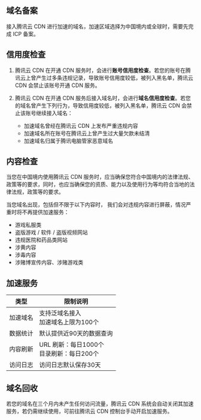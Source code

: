 ## 域名备案
接入腾讯云 CDN 进行加速的域名，加速区域选择为中国境内或全球时，需要先完成 ICP 备案。

## 信用度检查
1. 腾讯云 CDN 在开通 CDN 服务时，会进行**账号信用度检查**。若您的账号在腾讯云上曾产生过多条违规记录，导致账号信用度较低，被列入黑名单，腾讯云 CDN 会禁止该账号开通 CDN 服务。

2. 腾讯云 CDN 在开通 CDN 服务后接入域名时，会进行**域名信用度检查**。若您的域名曾产生下列行为，导致信用度较低，被列入黑名单，腾讯云 CDN 会禁止该账号继续接入域名：
	- 加速域名曾经在腾讯云 CDN 上发布严重违规内容
	- 加速域名所在账号在腾讯云上曾产生过大量欠款未结清
	- 加速域名归属于腾讯电脑管家恶意域名

## 内容检查
当您在中国境内使用腾讯云 CDN 服务时，应当确保您符合中国境内的法律法规、政策等的要求，同时，也应当确保您的资质、能力以及使用行为等均符合当地的法律法规，政策等的要求。

当您域名出现，包括但不限于以下内容时， 我们会对违规内容进行屏蔽，情况严重时将不再提供加速服务：
- 游戏私服类
- 盗版游戏 / 软件 / 盗版视频网站
- 违规医院和药品类网站
- 涉黄内容
- 涉毒内容
- 涉赌博宣传内容、涉赌游戏类

## 加速服务
| 类型     | 限制说明                                         |
| -------- | ------------------------------------------------ |
| 加速域名 | 支持泛域名接入<br/>加速域名上限为100个         |
| 数据统计 | 默认提供近90天的数据查询                       |
| 内容刷新 | URL 刷新：每日1000个<br/>目录刷新：每日200个 |
| 访问日志 | 访问日志默认保存30天                           |

## 域名回收
若您的域名在三个月内未产生任何访问流量，腾讯云 CDN 系统会自动关闭其加速服务，若仍需继续使用，可前往腾讯云 CDN 控制台手动开启加速服务。


